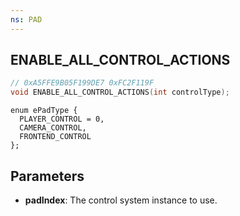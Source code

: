 ```yaml
---
ns: PAD
---
```

## ENABLE_ALL_CONTROL_ACTIONS

```c
// 0xA5FFE9B05F199DE7 0xFC2F119F
void ENABLE_ALL_CONTROL_ACTIONS(int controlType);
```

```
enum ePadType {
  PLAYER_CONTROL = 0,
  CAMERA_CONTROL,
  FRONTEND_CONTROL
};
```

## Parameters
* **padIndex**: The control system instance to use.
